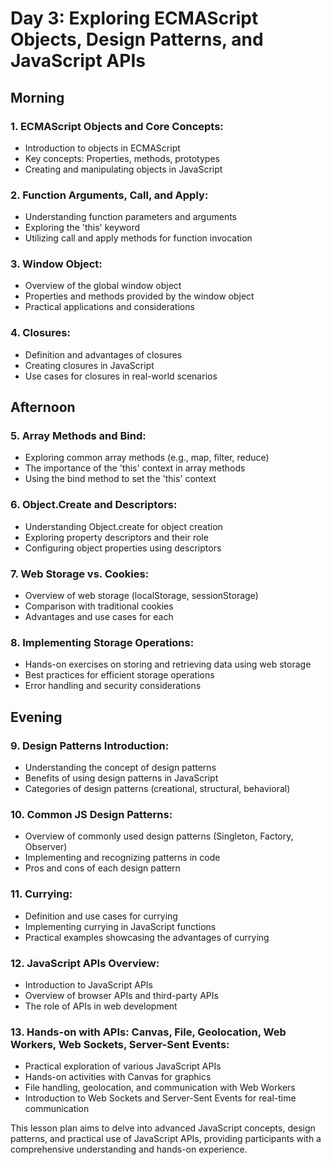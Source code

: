 # Day 3: Exploring ECMAScript Objects, Design Patterns, and JavaScript APIs

## Morning

### 1. ECMAScript Objects and Core Concepts:

- Introduction to objects in ECMAScript
- Key concepts: Properties, methods, prototypes
- Creating and manipulating objects in JavaScript

### 2. Function Arguments, Call, and Apply:

- Understanding function parameters and arguments
- Exploring the 'this' keyword
- Utilizing call and apply methods for function invocation

### 3. Window Object:

- Overview of the global window object
- Properties and methods provided by the window object
- Practical applications and considerations

### 4. Closures:

- Definition and advantages of closures
- Creating closures in JavaScript
- Use cases for closures in real-world scenarios

## Afternoon

### 5. Array Methods and Bind:

- Exploring common array methods (e.g., map, filter, reduce)
- The importance of the 'this' context in array methods
- Using the bind method to set the 'this' context

### 6. Object.Create and Descriptors:

- Understanding Object.create for object creation
- Exploring property descriptors and their role
- Configuring object properties using descriptors

### 7. Web Storage vs. Cookies:

- Overview of web storage (localStorage, sessionStorage)
- Comparison with traditional cookies
- Advantages and use cases for each

### 8. Implementing Storage Operations:

- Hands-on exercises on storing and retrieving data using web storage
- Best practices for efficient storage operations
- Error handling and security considerations

## Evening

### 9. Design Patterns Introduction:

- Understanding the concept of design patterns
- Benefits of using design patterns in JavaScript
- Categories of design patterns (creational, structural, behavioral)

### 10. Common JS Design Patterns:

- Overview of commonly used design patterns (Singleton, Factory, Observer)
- Implementing and recognizing patterns in code
- Pros and cons of each design pattern

### 11. Currying:

- Definition and use cases for currying
- Implementing currying in JavaScript functions
- Practical examples showcasing the advantages of currying

### 12. JavaScript APIs Overview:

- Introduction to JavaScript APIs
- Overview of browser APIs and third-party APIs
- The role of APIs in web development

### 13. Hands-on with APIs: Canvas, File, Geolocation, Web Workers, Web Sockets, Server-Sent Events:

- Practical exploration of various JavaScript APIs
- Hands-on activities with Canvas for graphics
- File handling, geolocation, and communication with Web Workers
- Introduction to Web Sockets and Server-Sent Events for real-time communication

This lesson plan aims to delve into advanced JavaScript concepts, design patterns, and practical use of JavaScript APIs, providing participants with a comprehensive understanding and hands-on experience.
